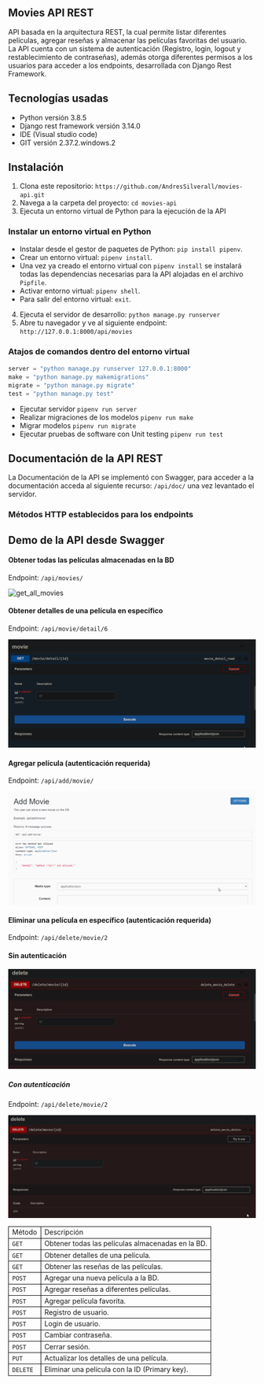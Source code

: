 ## Movies API REST

API basada en la arquitectura REST, la cual permite listar diferentes películas, agregar reseñas y almacenar las películas favoritas del usuario. La API cuenta con un sistema de autenticación (Registro, login, logout y restablecimiento de contraseñas), además otorga diferentes permisos a los usuarios para acceder a los endpoints, desarrollada con Django Rest Framework.


## Tecnologías usadas

- Python versión 3.8.5
- Django rest framework versión 3.14.0
- IDE (Visual studio code)
- GIT versión 2.37.2.windows.2


## Instalación

1. Clona este repositorio: `https://github.com/AndresSilverall/movies-api.git`
2. Navega a la carpeta del proyecto: `cd movies-api`
3. Ejecuta un entorno virtual de Python para la ejecución de la API


### Instalar un entorno virtual en Python 

- Instalar desde el gestor de paquetes de Python: `pip install pipenv`.
- Crear un entorno virtual: `pipenv install`.
- Una vez ya creado el entorno virtual con `pipenv install` se instalará todas las dependencias necesarias para la API alojadas en el archivo `Pipfile`.
- Activar entorno virtual: `pipenv shell`.
- Para salir del entorno virtual: `exit`.


4. Ejecuta el servidor de desarrollo: `python manage.py runserver`
5. Abre tu navegador y ve al siguiente endpoint: `http://127.0.0.1:8000/api/movies`


### Atajos de comandos dentro del entorno virtual

```python
server = "python manage.py runserver 127.0.0.1:8000"
make = "python manage.py makemigrations"
migrate = "python manage.py migrate"
test = "python manage.py test"

```

- Ejecutar servidor `pipenv run server`
- Realizar migraciones de los modelos `pipenv run make`
- Migrar modelos `pipenv run migrate`
- Ejecutar pruebas de software con Unit testing `pipenv run test`



## Documentación de la API REST

La Documentación de la API se implementó con Swagger, para acceder a la documentación acceda al siguiente recurso: `/api/doc/` una vez levantado el servidor.

### Métodos HTTP establecidos para los endpoints

<table style="border-collapse: collapse; width: 100%;">
  <tr>
    <td style="border: 1px solid black;">Método</td>
    <td style="border: 1px solid black;">Descripción </td>
  </tr>
  <tr>
    <td style="border: 1px solid black;"><code>GET</code></td>
    <td style="border: 1px solid black;">Obtener todas las películas almacenadas en la BD.</td>
  </tr>
  <tr>
    <td style="border: 1px solid black;"><code>GET</code></td>
    <td style="border: 1px solid black;">Obtener detalles de una película.</td>
  </tr>
    <tr>
    <td style="border: 1px solid black;"><code>GET</code></td>
    <td style="border: 1px solid black;">Obtener las reseñas de las películas.</td>
  </tr>
  <tr>
    <td style="border: 1px solid black;"><code>POST</code></td>
    <td style="border: 1px solid black;">Agregar una nueva película a la BD.</td>
  </tr>
    <tr>
    <td style="border: 1px solid black;"><code>POST</code></td>
    <td style="border: 1px solid black;">Agregar reseñas a diferentes películas.</td>
  </tr>
      <tr>
    <td style="border: 1px solid black;"><code>POST</code></td>
    <td style="border: 1px solid black;">Agregar película favorita.</td>
  </tr>
  <tr>
    <td style="border: 1px solid black;"><code>POST</code></td>
    <td style="border: 1px solid black;">Registro de usuario.</td>
  </tr>
  <tr>
    <td style="border: 1px solid black;"><code>POST</code></td>
    <td style="border: 1px solid black;">Login de usuario.</td>
  </tr>
    <tr>
    <td style="border: 1px solid black;"><code>POST</code></td>
    <td style="border: 1px solid black;">Cambiar contraseña.</td>
  </tr>
      <tr>
    <td style="border: 1px solid black;"><code>POST</code></td>
    <td style="border: 1px solid black;">Cerrar sesión.</td>
  </tr>
  <tr>
    <td style="border: 1px solid black;"><code>PUT</code></td>
    <td style="border: 1px solid black;">Actualizar los detalles de una película.</td>
  </tr>
  <tr>
    <td style="border: 1px solid black;"><code>DELETE</code></td>
    <td style="border: 1px solid black;">Eliminar una película con la ID (Primary key).</td>
  </tr>
 

 ## Demo de la API desde Swagger

 #### Obtener todas las películas almacenadas en la BD
 
 Endpoint: `/api/movies/`

 ![get_all_movies](assets/get_all_movies.gif)


#### Obtener detalles de una película en específico

Endpoint: `/api/movie/detail/6`

![get_movie_detail](assets/get_movie_detail.gif)


#### Agregar película (autenticación requerida)

Endpoint: `/api/add/movie/`

![add_movie](assets/add_movie.gif)


#### Eliminar una película en específico (autenticación requerida)

Endpoint: `/api/delete/movie/2`

#### Sin autenticación

![delete_movie](assets/delete_movie.gif)

##### Con autenticación

Endpoint: `/api/delete/movie/2`

![delete_movie_authenticated](assets/delete_movie_authenticated.gif)


 